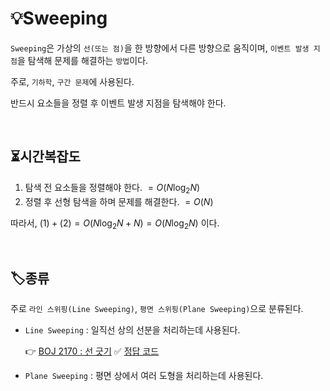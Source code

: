 # 💡Sweeping

```Sweeping```은 가상의 ```선(또는 점)```을 한 방향에서 다른 방향으로 움직이며, ```이벤트 발생 지점```을 탐색해 문제를 해결하는 ```방법```이다.

주로, ```기하학```, ```구간 문제```에 사용된다.

반드시 요소들을 정렬 후 이벤트 발생 지점을 탐색해야 한다. 

<br>

## ⏳시간복잡도

1. 탐색 전 요소들을 정렬해야 한다. $=O(N \log_2 N)$
2. 정렬 후 선형 탐색을 하며 문제를 해결한다. $=O(N)$

따라서, $(1) + (2) = O(N \log_2 N + N) = O(N \log_2 N)$ 이다.

<br>

## 🏷️종류

주로 ```라인 스위핑(Line Sweeping)```, ```평면 스위핑(Plane Sweeping)```으로 분류된다.

 + ```Line Sweeping``` : 일직선 상의 선분을 처리하는데 사용된다.

   👉 [BOJ 2170 : 선 긋기](https://www.acmicpc.net/problem/2170)
   ✅ [정답 코드](https://github.com/rogi-rogi/problem-solving/blob/main/Baekjoon%20Online%20Judge/normal/02170.py)
   
 + ```Plane Sweeping``` : 평면 상에서 여러 도형을 처리하는데 사용된다.

